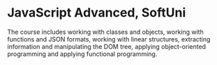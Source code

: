 # JavaScript Advanced, SoftUni

The course includes working with classes and objects, working with functions and JSON formats, working with linear structures, extracting information and manipulating the DOM tree, applying object-oriented programming and applying functional programming.
